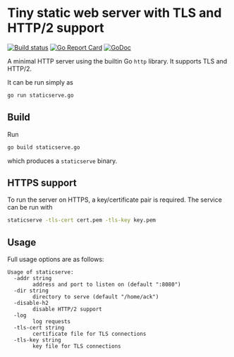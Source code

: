 # Tiny static web server with TLS and HTTP/2 support

[![Build status](https://img.shields.io/travis/albertodonato/staticserve.svg)](https://travis-ci.com/albertodonato/staticserve)
[![Go Report Card](https://goreportcard.com/badge/github.com/albertodonato/staticserve)](https://goreportcard.com/report/github.com/albertodonato/staticserve)
[![GoDoc](https://godoc.org/github.com/albertodonato/staticserve?status.svg)](https://godoc.org/github.com/albertodonato/staticserve)

A minimal HTTP server using the builtin Go `http` library. It supports TLS and HTTP/2.

It can be run simply as

```bash
go run staticserve.go
```

## Build

Run

```bash
go build staticserve.go
```

which produces a `staticserve` binary.


## HTTPS support

To run the server on HTTPS, a key/certificate pair is required. The service can be run with

```bash
staticserve -tls-cert cert.pem -tls-key key.pem
```

## Usage

Full usage options are as follows:

```
Usage of staticserve:
  -addr string
        address and port to listen on (default ":8080")
  -dir string
        directory to serve (default "/home/ack")
  -disable-h2
        disable HTTP/2 support
  -log
        log requests
  -tls-cert string
        certificate file for TLS connections
  -tls-key string
        key file for TLS connections
```
